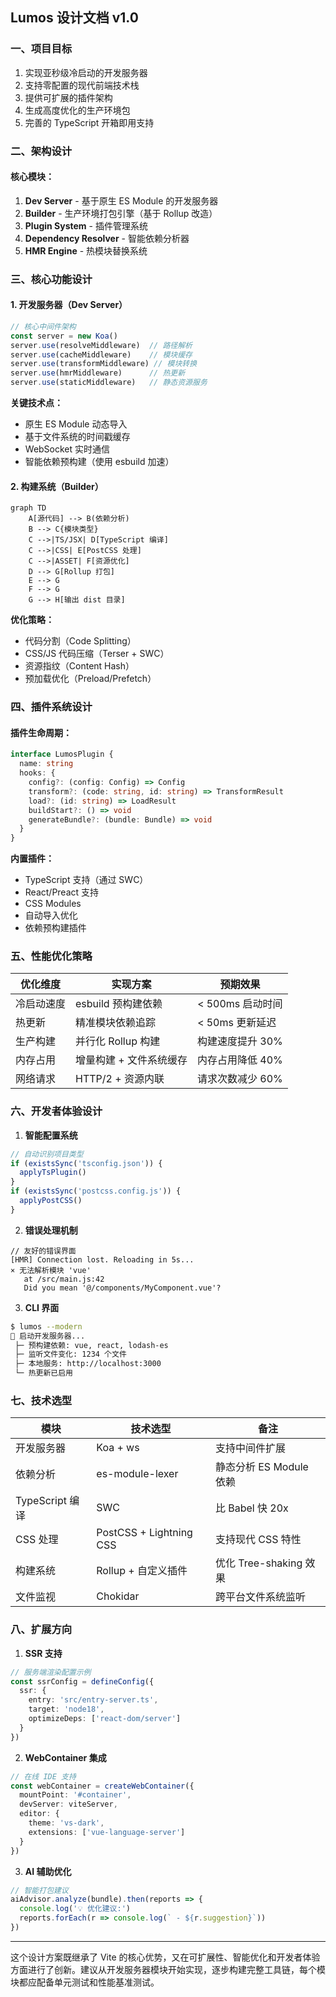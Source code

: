## Lumos 设计文档 v1.0

### 一、项目目标
1. 实现亚秒级冷启动的开发服务器
2. 支持零配置的现代前端技术栈
3. 提供可扩展的插件架构
4. 生成高度优化的生产环境包
5. 完善的 TypeScript 开箱即用支持

### 二、架构设计


#### 核心模块：
1. **Dev Server** - 基于原生 ES Module 的开发服务器
2. **Builder** - 生产环境打包引擎（基于 Rollup 改造）
3. **Plugin System** - 插件管理系统
4. **Dependency Resolver** - 智能依赖分析器
5. **HMR Engine** - 热模块替换系统

### 三、核心功能设计

#### 1. 开发服务器（Dev Server）
```typescript
// 核心中间件架构
const server = new Koa()
server.use(resolveMiddleware)  // 路径解析
server.use(cacheMiddleware)    // 模块缓存
server.use(transformMiddleware) // 模块转换
server.use(hmrMiddleware)      // 热更新
server.use(staticMiddleware)   // 静态资源服务
```

**关键技术点：**
- 原生 ES Module 动态导入
- 基于文件系统的时间戳缓存
- WebSocket 实时通信
- 智能依赖预构建（使用 esbuild 加速）

#### 2. 构建系统（Builder）
```mermaid
graph TD
    A[源代码] --> B(依赖分析)
    B --> C{模块类型}
    C -->|TS/JSX| D[TypeScript 编译]
    C -->|CSS| E[PostCSS 处理]
    C -->|ASSET| F[资源优化]
    D --> G[Rollup 打包]
    E --> G
    F --> G
    G --> H[输出 dist 目录]
```

**优化策略：**
- 代码分割（Code Splitting）
- CSS/JS 代码压缩（Terser + SWC）
- 资源指纹（Content Hash）
- 预加载优化（Preload/Prefetch）

### 四、插件系统设计

#### 插件生命周期：
```typescript
interface LumosPlugin {
  name: string
  hooks: {
    config?: (config: Config) => Config
    transform?: (code: string, id: string) => TransformResult
    load?: (id: string) => LoadResult
    buildStart?: () => void
    generateBundle?: (bundle: Bundle) => void
  }
}
```

**内置插件：**
- TypeScript 支持（通过 SWC）
- React/Preact 支持
- CSS Modules
- 自动导入优化
- 依赖预构建插件

### 五、性能优化策略

| 优化维度        | 实现方案                          | 预期效果               |
|-----------------|-----------------------------------|------------------------|
| 冷启动速度      | esbuild 预构建依赖                 | < 500ms 启动时间       |
| 热更新          | 精准模块依赖追踪                   | < 50ms 更新延迟        |
| 生产构建        | 并行化 Rollup 构建                 | 构建速度提升 30%       |
| 内存占用        | 增量构建 + 文件系统缓存            | 内存占用降低 40%       |
| 网络请求        | HTTP/2 + 资源内联                  | 请求次数减少 60%       |

### 六、开发者体验设计

1. **智能配置系统**
```ts
// 自动识别项目类型
if (existsSync('tsconfig.json')) {
  applyTsPlugin()
}
if (existsSync('postcss.config.js')) {
  applyPostCSS()
}
```

2. **错误处理机制**
```tsx
// 友好的错误界面
[HMR] Connection lost. Reloading in 5s...
× 无法解析模块 'vue'
   at /src/main.js:42
   Did you mean '@/components/MyComponent.vue'?
```

3. **CLI 界面**
```bash
$ lumos --modern
🚀 启动开发服务器...
 ├─ 预构建依赖: vue, react, lodash-es
 ├─ 监听文件变化: 1234 个文件
 ├─ 本地服务: http://localhost:3000
 └─ 热更新已启用
```

### 七、技术选型

| 模块           | 技术选型          | 备注                          |
|----------------|-------------------|-------------------------------|
| 开发服务器     | Koa + ws          | 支持中间件扩展                |
| 依赖分析       | es-module-lexer   | 静态分析 ES Module 依赖       |
| TypeScript 编译| SWC               | 比 Babel 快 20x               |
| CSS 处理       | PostCSS + Lightning CSS | 支持现代 CSS 特性          |
| 构建系统       | Rollup + 自定义插件 | 优化 Tree-shaking 效果       |
| 文件监视       | Chokidar          | 跨平台文件系统监听            |

### 八、扩展方向

1. **SSR 支持**
```ts
// 服务端渲染配置示例
const ssrConfig = defineConfig({
  ssr: {
    entry: 'src/entry-server.ts',
    target: 'node18',
    optimizeDeps: ['react-dom/server']
  }
})
```

2. **WebContainer 集成**
```ts
// 在线 IDE 支持
const webContainer = createWebContainer({
  mountPoint: '#container',
  devServer: viteServer,
  editor: {
    theme: 'vs-dark',
    extensions: ['vue-language-server']
  }
})
```

3. **AI 辅助优化**
```ts
// 智能打包建议
aiAdvisor.analyze(bundle).then(reports => {
  console.log('💡 优化建议:')
  reports.forEach(r => console.log(` - ${r.suggestion}`))
})
```

---

这个设计方案既继承了 Vite 的核心优势，又在可扩展性、智能优化和开发者体验方面进行了创新。建议从开发服务器模块开始实现，逐步构建完整工具链，每个模块都应配备单元测试和性能基准测试。